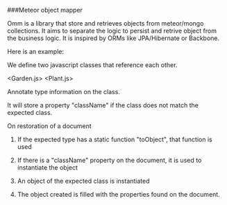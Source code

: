 ###Meteor object mapper

Omm is a library that store and retrieves objects from meteor/mongo collections. It aims to separate the logic to persist and retrive object from the business logic. It is inspired by ORMs like JPA/Hibernate or Backbone.

Here is an example:

We define two javascript classes that reference each other.

<Garden.js>
<Plant.js>


Annotate type information on the class.

 It will store a property "className" if the class does not match the expected class.


On restoration of a document

1) If the expected type has a static function "toObject", that function is used

2) If there is a "className" property on the document, it is used to instantiate the object

3) An object of the expected class is instantiated

4) The object created is filled with the properties found on the document.



